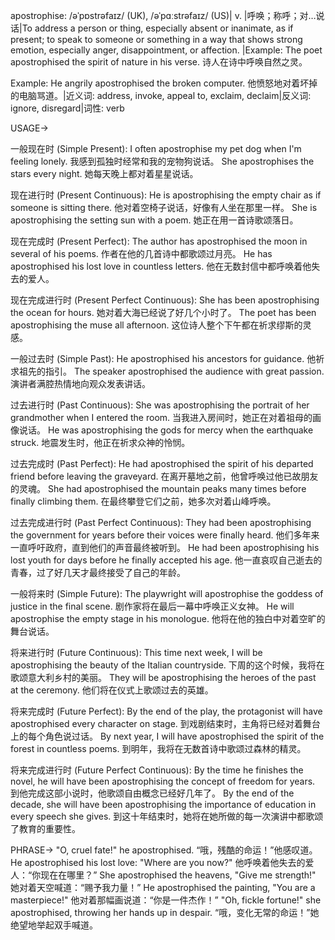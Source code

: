 apostrophise: /əˈpɒstrəfaɪz/ (UK), /əˈpɑːstrəfaɪz/ (US)| v. |呼唤；称呼；对…说话|To address a person or thing, especially absent or inanimate, as if present; to speak to someone or something in a way that shows strong emotion, especially anger, disappointment, or affection.  |Example: The poet apostrophised the spirit of nature in his verse. 诗人在诗中呼唤自然之灵。

Example: He angrily apostrophised the broken computer. 他愤怒地对着坏掉的电脑骂道。|近义词: address, invoke, appeal to, exclaim, declaim|反义词: ignore, disregard|词性: verb


USAGE->

一般现在时 (Simple Present):
I often apostrophise my pet dog when I'm feeling lonely.  我感到孤独时经常和我的宠物狗说话。
She apostrophises the stars every night. 她每天晚上都对着星星说话。


现在进行时 (Present Continuous):
He is apostrophising the empty chair as if someone is sitting there. 他对着空椅子说话，好像有人坐在那里一样。
She is apostrophising the setting sun with a poem. 她正在用一首诗歌颂落日。


现在完成时 (Present Perfect):
The author has apostrophised the moon in several of his poems. 作者在他的几首诗中都歌颂过月亮。
He has apostrophised his lost love in countless letters. 他在无数封信中都呼唤着他失去的爱人。


现在完成进行时 (Present Perfect Continuous):
She has been apostrophising the ocean for hours. 她对着大海已经说了好几个小时了。
The poet has been apostrophising the muse all afternoon. 这位诗人整个下午都在祈求缪斯的灵感。


一般过去时 (Simple Past):
He apostrophised his ancestors for guidance. 他祈求祖先的指引。
The speaker apostrophised the audience with great passion. 演讲者满腔热情地向观众发表讲话。


过去进行时 (Past Continuous):
She was apostrophising the portrait of her grandmother when I entered the room. 当我进入房间时，她正在对着祖母的画像说话。
He was apostrophising the gods for mercy when the earthquake struck. 地震发生时，他正在祈求众神的怜悯。


过去完成时 (Past Perfect):
He had apostrophised the spirit of his departed friend before leaving the graveyard. 在离开墓地之前，他曾呼唤过他已故朋友的灵魂。
She had apostrophised the mountain peaks many times before finally climbing them. 在最终攀登它们之前，她多次对着山峰呼唤。


过去完成进行时 (Past Perfect Continuous):
They had been apostrophising the government for years before their voices were finally heard.  他们多年来一直呼吁政府，直到他们的声音最终被听到。
He had been apostrophising his lost youth for days before he finally accepted his age. 他一直哀叹自己逝去的青春，过了好几天才最终接受了自己的年龄。



一般将来时 (Simple Future):
The playwright will apostrophise the goddess of justice in the final scene. 剧作家将在最后一幕中呼唤正义女神。
He will apostrophise the empty stage in his monologue. 他将在他的独白中对着空旷的舞台说话。


将来进行时 (Future Continuous):
This time next week, I will be apostrophising the beauty of the Italian countryside.  下周的这个时候，我将在歌颂意大利乡村的美丽。
They will be apostrophising the heroes of the past at the ceremony. 他们将在仪式上歌颂过去的英雄。


将来完成时 (Future Perfect):
By the end of the play, the protagonist will have apostrophised every character on stage.  到戏剧结束时，主角将已经对着舞台上的每个角色说过话。
By next year, I will have apostrophised the spirit of the forest in countless poems.  到明年，我将在无数首诗中歌颂过森林的精灵。


将来完成进行时 (Future Perfect Continuous):
By the time he finishes the novel, he will have been apostrophising the concept of freedom for years.  到他完成这部小说时，他歌颂自由概念已经好几年了。
By the end of the decade, she will have been apostrophising the importance of education in every speech she gives.  到这十年结束时，她将在她所做的每一次演讲中都歌颂了教育的重要性。


PHRASE->
"O, cruel fate!" he apostrophised. “哦，残酷的命运！”他感叹道。
He apostrophised his lost love: "Where are you now?" 他呼唤着他失去的爱人：“你现在在哪里？”
She apostrophised the heavens, "Give me strength!" 她对着天空喊道：“赐予我力量！”
He apostrophised the painting, "You are a masterpiece!" 他对着那幅画说道：“你是一件杰作！”
"Oh, fickle fortune!" she apostrophised, throwing her hands up in despair. “哦，变化无常的命运！”她绝望地举起双手喊道。
